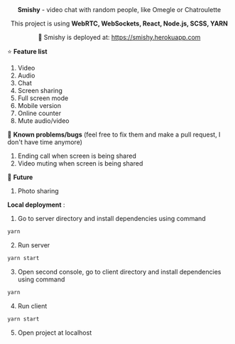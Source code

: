 <div align="center">
<b>Smishy</b> - video chat with random people, like </b>Omegle</b> or </b>Chatroulette</b>

This project is using <b>WebRTC, WebSockets, React, Node.js, SCSS, YARN</b>

🧪 </b>Smishy is deployed at</b>: https://smishy.herokuapp.com
</div>

⭐ <b>Feature list</b>
1. Video
2. Audio
3. Chat
4. Screen sharing
5. Full screen mode
6. Mobile version
7. Online counter
8. Mute audio/video

🐞 <b>Known problems/bugs</b> (feel free to fix them and make a pull request, I don't have time anymore)
1. Ending call when screen is being shared
2. Video muting when screen is being shared

🔮 <b>Future</b> 
1. Photo sharing

<b>Local deployment</b> :
1. Go to server directory and install dependencies using command
```bash
yarn
```
2. Run server
```bash
yarn start
```
3. Open second console, go to client directory and install dependencies using command
```bash
yarn
```
4. Run client
```bash
yarn start
```
5. Open project at localhost
